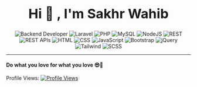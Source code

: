 <div align="center">
  <h1 style="font-size: 36px;">Hi 👋 , I'm Sakhr Wahib</h1>
</div>

<div align="center">
  <img src="https://img.shields.io/badge/Backend-Developer-blue" alt="Backend Developer">
  <img src="https://img.shields.io/badge/Laravel-blueviolet" alt="Laravel">
  <img src="https://img.shields.io/badge/PHP-blue" alt="PHP">
  <img src="https://img.shields.io/badge/MySQL-blue" alt="MySQL">
  <img src="https://img.shields.io/badge/NodeJS-brightgreen" alt="NodeJS">
  <img src="https://img.shields.io/badge/REST-yellow" alt="REST">
  <img src="https://img.shields.io/badge/REST APIs-orange" alt="REST APIs">
  <img src="https://img.shields.io/badge/HTML-red" alt="HTML">
  <img src="https://img.shields.io/badge/CSS-purple" alt="CSS">
  <img src="https://img.shields.io/badge/JavaScript-yellowgreen" alt="JavaScript">
  <img src="https://img.shields.io/badge/Bootstrap-blue" alt="Bootstrap">
  <img src="https://img.shields.io/badge/jQuery-orange" alt="jQuery">
  <img src="https://img.shields.io/badge/Tailwind-blueviolet" alt="Tailwind">
  <img src="https://img.shields.io/badge/SCSS-pink" alt="SCSS">
</div>

---

#### Do what you love for what you love 😎💯


Profile Views: [![Profile Views](https://komarev.com/ghpvc/?username=SakhrWahib&label=Profile+Views)](https://github.com/SakhrWahib)



<!--
**SakhrWahib/SakhrWahib** is a ✨ _special_ ✨ repository because its `README.md` (this file) appears on your GitHub profile.

Here are some ideas to get you started:

- 🔭 I’m currently working on ...
- 🌱 I’m currently learning ...
- 👯 I’m looking to collaborate on ...
- 🤔 I’m looking for help with ...
- 💬 Ask me about ...
- 📫 How to reach me: ...
- 😄 Pronouns: ...
- ⚡ Fun fact: ...
-->
